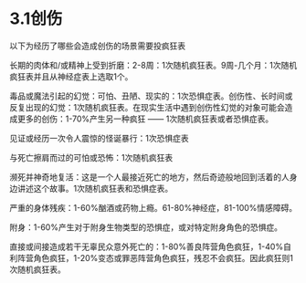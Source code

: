 # 3.1创伤

以下为经历了哪些会造成创伤的场景需要投疯狂表

长期的肉体和/或精神上受到折磨：2-8周：1次随机疯狂表。9周-几个月：1次随机疯狂表并且从神经症表上选取1个。

毒品或魔法引起的幻觉：可怕、丑陋、现实的：1次恐惧症表。创伤性、长时间或反复出现的幻觉：1次随机疯狂表。在现实生活中遇到创伤性幻觉的对象可能会造成更多的创伤：1-70%产生另一种疯狂
—— 1次随机疯狂表或者恐惧症表。

见证或经历一次令人震惊的怪诞暴行：1次恐惧症表

与死亡擦肩而过的可怕或恐怖：1次随机疯狂表

濒死并神奇地复活：这是一个人最接近死亡的地方，然后奇迹般地回到活着的人身边讲述这个故事。1次随机疯狂表和恐惧症表。

严重的身体残疾：1-60%酗酒或药物上瘾。61-80%神经症，81-100%情感障碍。

附身：1-60%产生对于附身生物类型的恐惧症，或对特定附身角色的恐惧症。

直接或间接造成若干无辜民众意外死亡的：1-80%善良阵营角色疯狂，1-40%自利阵营角色疯狂，1-20%变态或罪恶阵营角色疯狂，残忍不会疯狂。因此疯狂则1次随机疯狂表。
